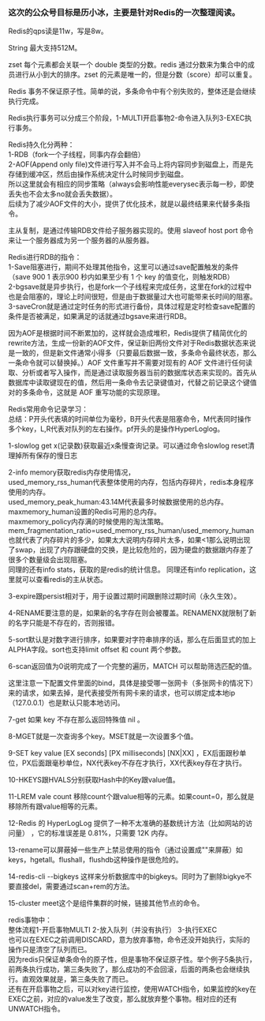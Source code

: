 ###  这次的公众号目标是历小冰，主要是针对Redis的一次整理阅读。  

Redis的qps读是11w，写是8w。  

String 最大支持512M。  

zset 每个元素都会关联一个 double 类型的分数。redis 通过分数来为集合中的成员进行从小到大的排序。zset 的元素是唯一的，但是分数（score）却可以重复。  

Redis 事务不保证原子性。简单的说，多条命令中有个别失败的，整体还是会继续执行完成。  

Redis执行事务可以分成三个阶段，1-MULTI开启事物2-命令进入队列3-EXEC执行事务。  

Redis持久化分两种：  
1-RDB（fork一个子线程，同事内存会翻倍）   
2-AOF(Append only file)文件进行写入并不会马上将内容同步到磁盘上，而是先存储到缓冲区，然后由操作系统决定什么时候同步到磁盘。  
所以这里就会有相应的同步策略（always会影响性能everysec表示每一秒，即使丢失也不会太多no就会丢失数据）。   
后续为了减少AOF文件的大小，提供了优化技术，就是以最终结果来代替多条指令。  


主从复制，是通过传输RDB文件给子服务器实现的。使用 slaveof host port 命令来让一个服务器成为另一个服务器的从服务器。   

Redis进行RDB的指令：   
1-Save阻塞进行，期间不处理其他指令，这里可以通过save配置触发的条件（save 900 1 表示900 秒内如果至少有 1 个 key 的值变化，则触发RDB）   
2-bgsave就是异步执行，也是fork一个子线程来完成任务，这里在fork的过程中也是会阻塞的，理论上时间很短，但是由于数据量过大也可能带来长时间的阻塞。   
3-saveCron就是通过定时任务的形式进行备份，具体过程是定时检查save配置的条件是否被满足，如果满足的话就通过bgsave来进行RDB。  

因为AOF是根据时间不断累加的，这样就会造成堆积，Redis提供了精简优化的rewrite方法，生成一份新的AOF文件，保证新旧两份文件对于Redis数据状态来说是一致的，但是新文件通常小得多（只要最后数据一致，多条命令最终状态，那么一条命令就可以替换掉。）AOF 文件重写并不需要对现有的 AOF 文件进行任何读取、分析或者写入操作，而是通过读取服务器当前的数据库状态来实现的。首先从数据库中读取键现在的值，然后用一条命令去记录键值对，代替之前记录这个键值对的多条命令，这就是 AOF 重写功能的实现原理。

Redis常用命令记录学习：   
总结：P开头代表填的时间单位为毫秒，B开头代表是阻塞命令，M代表同时操作多个key，L,R代表对队列的左右操作。pf开头的是操作HyperLoglog。   

1-slowlog get x(记录数)获取最近x条慢查询记录。可以通过命令slowlog reset清理掉所有保存的慢日志    

2-info memory获取redis内存使用情况，  
used_memory_rss_human代表整体使用的内存，包括内存碎片，redis本身程序使用的内存。  
used_memory_peak_human:43.14M代表最多时候数据使用的总内存。  
maxmemory_human设置的Redis可用的总内存。  
maxmemory_policy内存满的时候使用的淘汰策略。  
mem_fragmentation_ratio=used_memory_rss_human/used_memory_human也就代表了内存碎片的多少，如果太大说明内存碎片太多，如果<1那么说明出现了swap，出现了内存跟硬盘的交换，是比较危险的，因为硬盘的数据跟内存差了很多个数量级会出现阻塞。   
同理的还有info stats，获取的是redis的统计信息。
同理还有info replication，这里就可以查看redis的主从状态。

3-expire跟persist相对于，用于设置过期时间跟删除过期时间（永久生效）。  

4-RENAME要注意的是，如果新的名字存在则会被覆盖。RENAMENX就限制了新的名字只能是不存在的，否则报错。   

5-sort默认是对数字进行排序，如果要对字符串排序的话，那么在后面显式的加上ALPHA字段。sort也支持limit offset 和 count 两个参数。  

6-scan返回值为0说明完成了一个完整的遍历，MATCH 可以帮助筛选匹配的值。  

这里注意一下配置文件里面的bind，具体是接受哪一张网卡（多张网卡的情况下）来的请求，如果去掉，是代表接受所有网卡来的请求，也可以绑定成本地ip（127.0.0.1）也是默认只能本地访问。

7-get 如果 key 不存在那么返回特殊值 nil 。  

8-MGET就是一次查询多个key。MSET就是一次设置多个值。  

9-SET key value [EX seconds] [PX milliseconds] [NX|XX] ，EX后面跟秒单位，PX后面跟毫秒单位，NX代表key不存在才执行，XX代表key存在才执行。 

10-HKEYS跟HVALS分别获取Hash中的Key跟value值。  

11-LREM vale count 移除count个跟value相等的元素。如果count=0，那么就是移除所有跟value相等的元素。 

12-Redis 的 HyperLogLog 提供了一种不太准确的基数统计方法（比如网站的访问量） ，它的标准误差是 0.81%，只需要 12K 内存。 

13-rename可以屏蔽掉一些生产上禁忌使用的指令（通过设置成""来屏蔽）如keys，hgetall。flushall，flushdb这种操作是很危险的。  

14-redis-cli --bigkeys 这样来分析数据库中的bigkeys。同时为了删除bigkye不要直接del，需要通过scan+rem的方法。    

15-cluster meet这个是组件集群的时候，链接其他节点的命令。    

redis事物中：   
整体流程1-开启事物MULTI 2-放入队列（并没有执行） 3-执行EXEC   
也可以在EXEC之前调用DISCARD，意为放弃事物，命令还没开始执行，实际的操作只是清空了队列而已。  
因为redis只保证单条命令的原子性，但是事物不保证原子性。举个例子5条执行，前两条执行成功，第三条失败了，那么成功的不会回滚，后面的两条也会继续执行。直观效果就是，第三条失败了而已。  
还有在开启事物之后，可以对key进行监控，使用WATCH指令，如果监控的key在EXEC之前，对应的value发生了改变，那么就放弃整个事物。相对应的还有UNWATCH指令。





